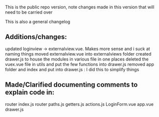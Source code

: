 This is the public repo version, note changes made in this version that will need to be carried over

This is also a general changelog


## Additions/changes:
updated loginview -> externalview.vue. Makes more sense and i suck at naming things
moved externalview.vue into externalviews folder
created drawer.js to house the modules in various file in one places
deleted the vuex.vue file in utils and put the few functions into drawer.js
removed app folder and index and put into drawer.js : I did this to simplify things 





## Made/Clarified documenting comments to explain code in:
router index.js
router paths.js
getters.js
actions.js
LoginForm.vue
app.vue
drawer.js